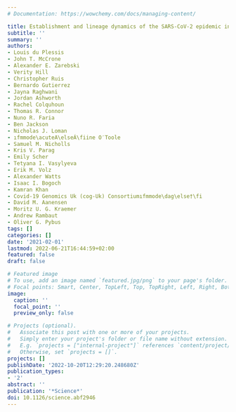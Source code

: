 ```yaml
---
# Documentation: https://wowchemy.com/docs/managing-content/

title: Establishment and lineage dynamics of the SARS-CoV-2 epidemic in the UK
subtitle: ''
summary: ''
authors:
- Louis du Plessis
- John T. McCrone
- Alexander E. Zarebski
- Verity Hill
- Christopher Ruis
- Bernardo Gutierrez
- Jayna Raghwani
- Jordan Ashworth
- Rachel Colquhoun
- Thomas R. Connor
- Nuno R. Faria
- Ben Jackson
- Nicholas J. Loman
- ıfmmode\acuteA\elseÁ\fiine O′Toole
- Samuel M. Nicholls
- Kris V. Parag
- Emily Scher
- Tetyana I. Vasylyeva
- Erik M. Volz
- Alexander Watts
- Isaac I. Bogoch
- Kamran Khan
- Covid-19 Genomics Uk (cog-Uk) Consortiumıfmmode\dag\else†\fi
- David M. Aanensen
- Moritz U. G. Kraemer
- Andrew Rambaut
- Oliver G. Pybus
tags: []
categories: []
date: '2021-02-01'
lastmod: 2022-06-21T16:44:59+02:00
featured: false
draft: false

# Featured image
# To use, add an image named `featured.jpg/png` to your page's folder.
# Focal points: Smart, Center, TopLeft, Top, TopRight, Left, Right, BottomLeft, Bottom, BottomRight.
image:
  caption: ''
  focal_point: ''
  preview_only: false

# Projects (optional).
#   Associate this post with one or more of your projects.
#   Simply enter your project's folder or file name without extension.
#   E.g. `projects = ["internal-project"]` references `content/project/deep-learning/index.md`.
#   Otherwise, set `projects = []`.
projects: []
publishDate: '2022-10-20T12:29:20.248680Z'
publication_types:
- '2'
abstract: ''
publication: '*Science*'
doi: 10.1126/science.abf2946
---
```

